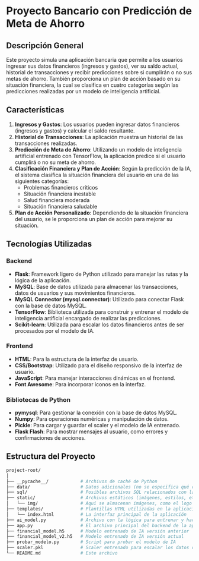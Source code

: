 # Proyecto Bancario con Predicción de Meta de Ahorro

## Descripción General

Este proyecto simula una aplicación bancaria que permite a los usuarios ingresar sus datos financieros (ingresos y gastos), ver su saldo actual, historial de transacciones y recibir predicciones sobre si cumplirán o no sus metas de ahorro. También proporciona un plan de acción basado en su situación financiera, la cual se clasifica en cuatro categorías según las predicciones realizadas por un modelo de inteligencia artificial.

## Características

1. **Ingresos y Gastos**: Los usuarios pueden ingresar datos financieros (ingresos y gastos) y calcular el saldo resultante.
2. **Historial de Transacciones**: La aplicación muestra un historial de las transacciones realizadas.
3. **Predicción de Meta de Ahorro**: Utilizando un modelo de inteligencia artificial entrenado con TensorFlow, la aplicación predice si el usuario cumplirá o no su meta de ahorro.
4. **Clasificación Financiera y Plan de Acción**: Según la predicción de la IA, el sistema clasifica la situación financiera del usuario en una de las siguientes categorías:
   - Problemas financieros críticos
   - Situación financiera inestable
   - Salud financiera moderada
   - Situación financiera saludable
5. **Plan de Acción Personalizado**: Dependiendo de la situación financiera del usuario, se le proporciona un plan de acción para mejorar su situación.

## Tecnologías Utilizadas

### Backend
- **Flask**: Framework ligero de Python utilizado para manejar las rutas y la lógica de la aplicación.
- **MySQL**: Base de datos utilizada para almacenar las transacciones, datos de usuarios y sus movimientos financieros.
- **MySQL Connector (mysql.connector)**: Utilizado para conectar Flask con la base de datos MySQL.
- **TensorFlow**: Biblioteca utilizada para construir y entrenar el modelo de inteligencia artificial encargado de realizar las predicciones.
- **Scikit-learn**: Utilizada para escalar los datos financieros antes de ser procesados por el modelo de IA.

### Frontend
- **HTML**: Para la estructura de la interfaz de usuario.
- **CSS/Bootstrap**: Utilizado para el diseño responsivo de la interfaz de usuario.
- **JavaScript**: Para manejar interacciones dinámicas en el frontend.
- **Font Awesome**: Para incorporar iconos en la interfaz.

### Bibliotecas de Python
- **pymysql**: Para gestionar la conexión con la base de datos MySQL.
- **Numpy**: Para operaciones numéricas y manipulación de datos.
- **Pickle**: Para cargar y guardar el scaler y el modelo de IA entrenado.
- **Flask Flash**: Para mostrar mensajes al usuario, como errores y confirmaciones de acciones.

## Estructura del Proyecto

```bash
project-root/
│
├── __pycache__/            # Archivos de caché de Python
├── data/                   # Datos adicionales (no se especifica qué contiene)
├── sql/                    # Posibles archivos SQL relacionados con la base de datos
├── static/                 # Archivos estáticos (imágenes, estilos, etc.)
│   └── img/                # Aquí se almacenan imágenes, como el logo de Banorte
├── templates/              # Plantillas HTML utilizadas en la aplicación
│   └── index.html          # La interfaz principal de la aplicación
├── ai_model.py             # Archivo con la lógica para entrenar y hacer predicciones con el modelo de IA
├── app.py                  # El archivo principal del backend de la aplicación
├── financial_model.h5      # Modelo entrenado de IA versión anterior
├── financial_model_v2.h5   # Modelo entrenado de IA versión actual
├── probar_modelo.py        # Script para probar el modelo de IA
├── scaler.pkl              # Scaler entrenado para escalar los datos de los usuarios
└── README.md               # Este archivo

